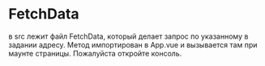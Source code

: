 # FetchData 

в src лежит файл FetchData, который делает запрос по указанному в задании адресу. Метод импортирован в App.vue и вызывается там при маунте страницы. Пожалуйста откройте консоль.